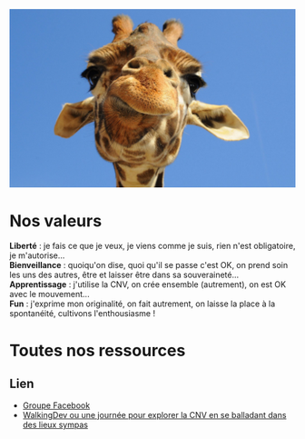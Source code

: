 ![mascotte](https://github.com/cnvpoilsauxpieds/documentation/blob/master/media/mascotte.jpg)

# Nos valeurs
**Liberté** : je fais ce que je veux, je viens comme je suis, rien n'est obligatoire, je m'autorise...    
**Bienveillance** : quoiqu'on dise, quoi qu'il se passe c'est OK, on prend soin les uns des autres, être et laisser être dans sa souveraineté...    
**Apprentissage** : j'utilise la CNV, on crée ensemble (autrement), on est OK avec le mouvement...   
**Fun** : j'exprime mon originalité, on fait autrement, on laisse la place à la spontanéité, cultivons l'enthousiasme !  

# Toutes nos ressources

## Lien
- [Groupe Facebook](https://www.facebook.com/groups/1401618046569855/)
- [WalkingDev ou une journée pour explorer la CNV en se balladant dans des lieux sympas](http://walkingdev.fr/#walkingdev/cnv/blob/master/v-34/faq.md)



